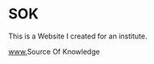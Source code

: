 # SOK

 This is a Website I created for an institute.

 [www.](http://source-of-knowledge.com/)Source Of Knowledge
